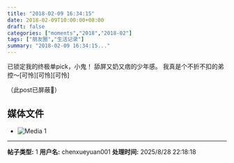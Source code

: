 ```yaml
---
title: "2018-02-09 16:34:15"
date: 2018-02-09T10:00:00+08:00
draft: false
categories: ["moments","2018","2018-02"]
tags: ["朋友圈","生活记录"]
summary: "2018-02-09 16:34:15..."
---
```


已锁定我的终极单pick，小鬼！
舔屏又奶又痞的少年感。
我真是个不折不扣的弟控～[可怜][可怜][可怜]

（此post已屏蔽🐨）

## 媒体文件

- ![Media 1](/Moments/photos/2018-02-09/201802091634150.jpg)

---

**帖子类型:** 1
**用户名:** chenxueyuan001
**处理时间:** 2025/8/28 22:18:18